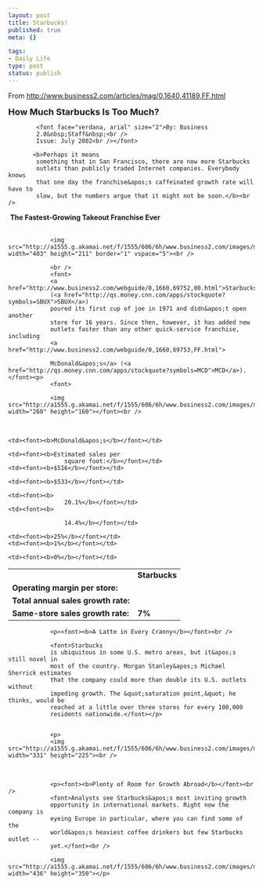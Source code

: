 ```yaml
--- 
layout: post
title: Starbucks!
published: true
meta: {}

tags: 
- Daily Life
type: post
status: publish
---
```

<p>From <a href="http://www.business2.com/articles/mag/0,1640,41189,FF.html">http://www.business2.com/articles/mag/0,1640,41189,FF.html</a></p>
            <font size="4"><b>How Much Starbucks Is Too Much?</b></font><p>

            <font face="verdana, arial" size="2">By: Business 
            2.0&nbsp;Staff&nbsp;<br />
            Issue: July 2002<br /></font>

           <b>Perhaps it means 
            something that in San Francisco, there are now more Starbucks 
            outlets than publicly traded Internet companies. Everybody knows 
            that one day the franchise&apos;s caffeinated growth rate will have to 
            slow, but the numbers argue that it might not be soon.</b><br />
&nbsp;<font><b>The Fastest-Growing Takeout Franchise 
                Ever<br />
</b></font><br />

                <img src="http://a1555.g.akamai.net/f/1555/606/6h/www.business2.com/images/mag/worldwide_403x211.gif" width="403" height="211" border="1" vspace="5"><br />

                <br />
                <font>
                <a href="http://www.business2.com/webguide/0,1660,69752,00.html">Starbucks</a> 
                (<a href="http://qs.money.cnn.com/apps/stockquote?symbols=SBUX">SBUX</a>) 
                poured its first cup of joe in 1971 and didn&apos;t open another 
                store for 16 years. Since then, however, it has added new 
                outlets faster than any other quick-service franchise, including
                <a href="http://www.business2.com/webguide/0,1660,69753,FF.html">

                McDonald&apos;s</a> (<a href="http://qs.money.cnn.com/apps/stockquote?symbols=MCD">MCD</a>).</font><p>
                <font>

                <img src="http://a1555.g.akamai.net/f/1555/606/6h/www.business2.com/images/mag/vsmcdonalds_260x160.gif" width="260" height="160"></font><br />
&nbsp;</p>
<table border="0" cellpadding="5" cellspacing="0">

  <tr>
    <td>&nbsp;</td>
    <td><font><b>Starbucks</b></font></td>

    <td><font><b>McDonald&apos;s</b></font></td>
  </tr>
  <tr>

    <td><font><b>Estimated sales per 
                    square foot:</b></font></td>
    <td><font><b>$516</b></font></td>

    <td><font><b>$533</b></font></td>
  </tr>
  <tr>
    <td><font><b>Operating margin 
                    per store:</b></font></td>

    <td><font><b>
                    20.1%</b></font></td>
    <td><font><b>

                    14.4%</b></font></td>
  </tr>
  <tr>
    <td><font><b>Total annual sales 
                    growth rate:</b></font></td>

    <td><font><b>25%</b></font></td>
    <td><font><b>1%</b></font></td>

  </tr>
  <tr>
    <td><font><b>Same-store sales 
                    growth rate:</b></font></td>
    <td><font><b>7%</b></font></td>

    <td><font><b>0%</b></font></td>
  </tr>
</table>
                  
             
                <p><font><b>A Latte in Every Cranny</b></font><br />

                <font>Starbucks 
                is ubiquitous in some U.S. metro areas, but it&apos;s still novel in 
                most of the country. Morgan Stanley&apos;s Michael Sherrick estimates 
                that the company could more than double its U.S. outlets without 
                impeding growth. The &quot;saturation point,&quot; he thinks, would be 
                reached at a little over three stores for every 100,000 
                residents nationwide.</font></p>
              
             
                <p>
                <img src="http://a1555.g.akamai.net/f/1555/606/6h/www.business2.com/images/mag/latte_331x225.gif" width="331" height="225"><br />

&nbsp;</p>
              
                <p><font><b>Plenty of Room for Growth Abroad</b></font><br />
                <font>Analysts see Starbucks&apos;s most inviting growth 
                opportunity in international markets. Right now the company is 
                eyeing Europe in particular, where you can find some of the 
                world&apos;s heaviest coffee drinkers but few Starbucks outlet -- 
                yet.</font><br />

                <img src="http://a1555.g.akamai.net/f/1555/606/6h/www.business2.com/images/mag/abroad_436x350.gif" width="436" height="350"></p>
